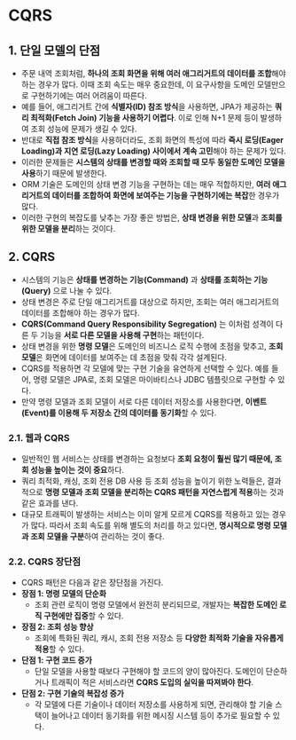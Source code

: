 # CQRS

## 1. 단일 모델의 단점

- 주문 내역 조회처럼, **하나의 조회 화면을 위해 여러 애그리거트의 데이터를 조합**해야 하는 경우가 많다. 이때 조회 속도는 매우 중요한데, 이 요구사항을 도메인 모델만으로 구현하기에는 여러 어려움이 따른다.
- 예를 들어, 애그리거트 간에 **식별자(ID) 참조 방식**을 사용하면, JPA가 제공하는 **쿼리 최적화(Fetch Join) 기능을 사용하기 어렵다**. 이로 인해 N+1 문제 등이 발생하여 조회 성능에 문제가 생길 수 있다.
- 반대로 **직접 참조 방식**을 사용하더라도, 조회 화면의 특성에 따라 **즉시 로딩(Eager Loading)과 지연 로딩(Lazy Loading) 사이에서 계속 고민**해야 하는 문제가 있다.
- 이러한 문제들은 **시스템의 상태를 변경할 때와 조회할 때 모두 동일한 도메인 모델을 사용**하기 때문에 발생한다.
- ORM 기술은 도메인의 상태 변경 기능을 구현하는 데는 매우 적합하지만, **여러 애그리거트의 데이터를 조합하여 화면에 보여주는 기능을 구현하기에는 복잡**한 경우가 많다.
- 이러한 구현의 복잡도를 낮추는 가장 좋은 방법은, **상태 변경을 위한 모델**과 **조회를 위한 모델을 분리**하는 것이다.

## 2. CQRS

- 시스템의 기능은 **상태를 변경하는 기능(Command)** 과 **상태를 조회하는 기능(Query)** 으로 나눌 수 있다.
- 상태 변경은 주로 단일 애그리거트를 대상으로 하지만, 조회는 여러 애그리거트의 데이터를 조합해야 하는 경우가 많다.
- **CQRS(Command Query Responsibility Segregation)** 는 이처럼 성격이 다른 두 기능을 **서로 다른 모델을 사용해 구현**하는 패턴이다.
- 상태 변경을 위한 **명령 모델**은 도메인의 비즈니스 로직 수행에 초점을 맞추고, **조회 모델**은 화면에 데이터를 보여주는 데 초점을 맞춰 각각 설계된다.
- CQRS를 적용하면 각 모델에 맞는 구현 기술을 유연하게 선택할 수 있다. 예를 들어, 명령 모델은 JPA로, 조회 모델은 마이바티스나 JDBC 템플릿으로 구현할 수 있다.
- 만약 명령 모델과 조회 모델이 서로 다른 데이터 저장소를 사용한다면, **이벤트(Event)를 이용해 두 저장소 간의 데이터를 동기화**할 수 있다.

### 2.1. 웹과 CQRS

- 일반적인 웹 서비스는 상태를 변경하는 요청보다 **조회 요청이 훨씬 많기 때문에, 조회 성능을 높이는 것이 중요**하다.
- 쿼리 최적화, 캐싱, 조회 전용 DB 사용 등 조회 성능을 높이기 위한 노력들은, 결과적으로 **명령 모델과 조회 모델을 분리하는 CQRS 패턴을 자연스럽게 적용**하는 것과 같은 효과를 낸다.
- 대규모 트래픽이 발생하는 서비스는 이미 알게 모르게 CQRS를 적용하고 있는 경우가 많다. 따라서 조회 속도를 위해 별도의 처리를 하고 있다면, **명시적으로 명령 모델과 조회 모델을 구분**하여 관리하는 것이 좋다.

### 2.2. CQRS 장단점

- CQRS 패턴은 다음과 같은 장단점을 가진다.
- **장점 1: 명령 모델의 단순화**
  - 조회 관련 로직이 명령 모델에서 완전히 분리되므로, 개발자는 **복잡한 도메인 로직 구현에만 집중**할 수 있다.
- **장점 2: 조회 성능 향상**
  - 조회에 특화된 쿼리, 캐시, 조회 전용 저장소 등 **다양한 최적화 기술을 자유롭게 적용**할 수 있다.
- **단점 1: 구현 코드 증가**
  - 단일 모델을 사용할 때보다 구현해야 할 코드의 양이 많아진다. 도메인이 단순하거나 트래픽이 적은 서비스라면 **CQRS 도입의 실익을 따져봐야 한다**.
- **단점 2: 구현 기술의 복잡성 증가**
  - 각 모델에 다른 기술이나 데이터 저장소를 사용하게 되면, 관리해야 할 기술 스택이 늘어나고 데이터 동기화를 위한 메시징 시스템 등이 추가로 필요할 수 있다.
